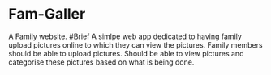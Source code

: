 # Fam-Galler
A Family website.
#Brief
A simlpe web app dedicated to having family upload pictures online to which they can view the pictures.
Family members should be able to upload pictures. Should be able to view pictures and categorise these pictures based on what is being done.
